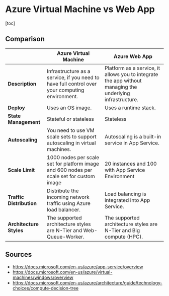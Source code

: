 # Azure Virtual Machine vs Web App

[toc]

## Comparison



|                          | **Azure Virtual Machine**                                    | **Azure Web App**                                            |
| ------------------------ | ------------------------------------------------------------ | ------------------------------------------------------------ |
| **Description**          | Infrastructure as a service, if you need to have full control over your computing environment. | Platform as a service, it allows you to integrate the app without managing the underlying infrastructure. |
| **Deploy**               | Uses an OS image.                                            | Uses a runtime stack.                                        |
| **State Management**     | Stateful or stateless                                        | Stateless                                                    |
| **Autoscaling**          | You need to use VM scale sets to support autoscaling in virtual machines. | Autoscaling is a built-in service in App Service.            |
| **Scale Limit**          | 1000 nodes per scale set for platform image and 600 nodes per scale set for custom image | 20 instances and 100 with App Service Environment            |
| **Traffic Distribution** | Distribute the incoming network traffic using Azure load balancer. | Load balancing is integrated into App Service.               |
| **Architecture Styles**  | The supported architecture styles are N-Tier and Web-Queue-Worker. | The supported architecture styles are N-Tier and Big compute (HPC). |



## Sources

- https://docs.microsoft.com/en-us/azure/app-service/overview
- https://docs.microsoft.com/en-us/azure/virtual-machines/windows/overview
- https://docs.microsoft.com/en-us/azure/architecture/guide/technology-choices/compute-decision-tree